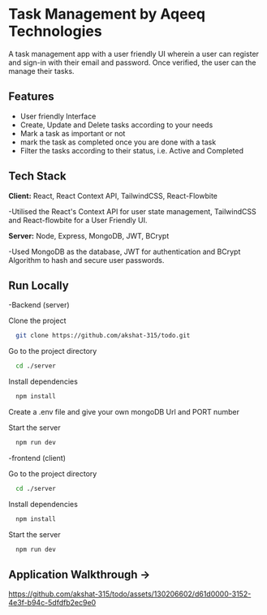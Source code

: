 # Task Management by Aqeeq Technologies

A task management app with a user friendly UI wherein a user can register and sign-in with their email and password. Once verified, the user can the manage their tasks.

## Features

-   User friendly Interface
-   Create, Update and Delete tasks according to your needs
-   Mark a task as important or not
-   mark the task as completed once you are done with a task
-   Filter the tasks according to their status, i.e. Active and Completed

## Tech Stack

**Client:** React, React Context API, TailwindCSS, React-Flowbite

-Utilised the React's Context API for user state management, TailwindCSS and React-flowbite for a User Friendly UI.

**Server:** Node, Express, MongoDB, JWT, BCrypt

-Used MongoDB as the database, JWT for authentication and BCrypt Algorithm to hash and secure user passwords.

## Run Locally

-Backend (server)

Clone the project

```bash
  git clone https://github.com/akshat-315/todo.git
```

Go to the project directory

```bash
  cd ./server
```

Install dependencies

```bash
  npm install
```

Create a .env file and give your own mongoDB Url and PORT number

Start the server

```bash
  npm run dev
```

-frontend (client)

Go to the project directory

```bash
  cd ./server
```

Install dependencies

```bash
  npm install
```


Start the server

```bash
  npm run dev
```


## Application Walkthrough ->

https://github.com/akshat-315/todo/assets/130206602/d61d0000-3152-4e3f-b94c-5dfdfb2ec9e0
